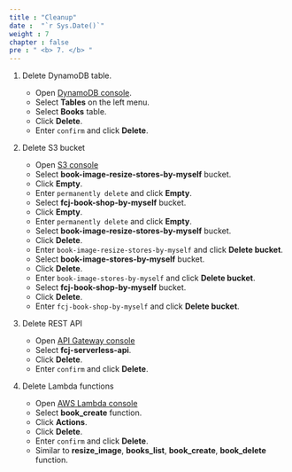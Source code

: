 ```yaml
---
title : "Cleanup"
date :  "`r Sys.Date()`" 
weight : 7
chapter : false
pre : " <b> 7. </b> "
---
```


1. Delete DynamoDB table.
    - Open [DynamoDB console](https://us-east-1.console.aws.amazon.com/dynamodbv2/home?region=us-east-1#dashboard).
    - Select **Tables** on the left menu.
    - Select **Books** table.
    - Click **Delete**.
    - Enter `confirm` and click **Delete**.

2. Delete S3 bucket
    - Open [S3 console](https://s3.console.aws.amazon.com/s3/buckets?region=us-east-1)
    - Select **book-image-resize-stores-by-myself** bucket.
    - Click **Empty**.
    - Enter `permanently delete` and click **Empty**.
    - Select **fcj-book-shop-by-myself** bucket.
    - Click **Empty**.
    - Enter `permanently delete` and click **Empty**.
    - Select **book-image-resize-stores-by-myself** bucket.
    - Click **Delete**.
    - Enter `book-image-resize-stores-by-myself` and click **Delete bucket**.
    - Select **book-image-stores-by-myself** bucket.
    - Click **Delete**.
    - Enter `book-image-stores-by-myself` and click **Delete bucket**.
    - Select **fcj-book-shop-by-myself** bucket.
    - Click **Delete**.
    - Enter `fcj-book-shop-by-myself` and click **Delete bucket**.

3. Delete REST API
    - Open [API Gateway console](https://us-east-1.console.aws.amazon.com/apigateway/main/apis?region=us-east-1#)
    - Select **fcj-serverless-api**.
    - Click **Delete**.
    - Enter `confirm` and click **Delete**.

4. Delete Lambda functions
    - Open [AWS Lambda console](https://us-east-1.console.aws.amazon.com/lambda/home?region=us-east-1#/functions)
    - Select **book_create** function.
    - Click **Actions**.
    - Click **Delete**.
    - Enter `confirm` and click **Delete**.
    - Similar to **resize_image**, **books_list**, **book_create**, **book_delete** function.
